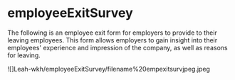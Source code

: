 # employeeExitSurvey
The following is an employee exit form for employers to provide to their leaving employees. This form allows employers to gain insight into their employees' experience and impression of the company, as well as reasons for leaving. 


![]Leah-wkh/employeeExitSurvey/filename%20empexitsurvjpeg.jpeg
